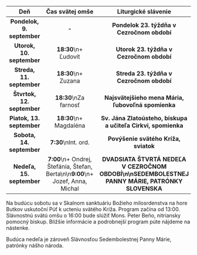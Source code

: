 <!-- title: "Informácie o omšiach - 9. - 15. september" -->
<!-- date: "2024-09-08" -->

| Deň | Čas svätej omše | Liturgické slávenie |
| :---: | :---: | :---: |
| **Pondelok, 9. september** | **-** | **Pondelok 23. týždňa v Cezročnom období** |
| **Utorok, 10. september** | **18:30**\n+ Ľudovít | **Utorok 23. týždňa v Cezročnom období** |
| **Streda, 11. september** | **18:30**\n+ Zuzana | **Streda 23. týždňa v Cezročnom období** |
| **Štvrtok, 12. september** | **18:30**\nZa farnosť | **Najsvätejšieho mena Mária, ľubovoľná spomienka** |
| **Piatok, 13. september** | **18:30**\n+ Magdaléna | **Sv. Jána Zlatoústeho, biskupa a učiteľa Cirkvi, spomienka** |
| **Sobota, 14. september** | **7:30**\nInt. ord. | **Povýšenie svätého Kríža, sviatok** |
| **Nedeľa, 15. september** | **7:00**\n+ Ondrej, Štefánia, Štefan, Berta\n\n**9:00**\n+ Jozef, Anna, Michal | **DVADSIATA ŠTVRTÁ NEDEĽA V CEZROČNOM OBDOBÍ\n\nSEDEMBOLESTNEJ PANNY MÁRIE, PATRÓNKY SLOVENSKA** |

Na budúcu sobotu sa v Skalnom sanktuáriu Božieho milosrdenstva na hore Butkov uskutoční Púť k ucteniu svätého Kríža. Program začína od 13:00. Slávnostnú svätú omšu o 16:00 bude slúžiť Mons. Peter Beño, nitriansky pomocný biskup. Bližšie informácie a podrobnejší program púte nájdeme na nástenke.

Budúca nedeľa je zároveň Slávnosťou Sedembolestnej Panny Márie, patrónky nášho národa.